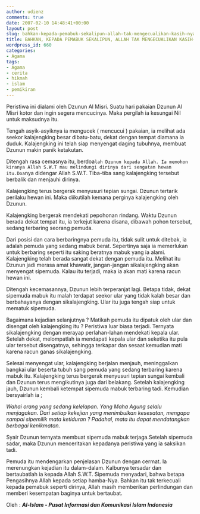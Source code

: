 ```yaml
---
author: udienz
comments: true
date: 2007-02-10 14:48:41+00:00
layout: post
slug: bahkan-kepada-pemabuk-sekalipun-allah-tak-mengecualikan-kasih-nya
title: BAHKAN, KEPADA PEMABUK SEKALIPUN, ALLAH TAK MENGECUALIKAN KASIH-NYA
wordpress_id: 660
categories:
- Agama
tags:
- Agama
- cerita
- hikmah
- islam
- pemikiran
---
```


Peristiwa ini dialami oleh Dzunun Al Misri. Suatu hari pakaian Dzunun Al Misri kotor dan ingin segera mencucinya. Maka pergilah ia kesungai Nil untuk maksudnya itu. 




Tengah asyik-asyiknya ia mengucek ( mencucui ) pakaian, ia melihat ada seekor kalajengking besar dibatu-batu, dekat dengan tempat diamana ia duduk. Kalajengking ini telah siap menyengat daging tubuhnya, membuat Dzunun makin panik ketakutan. 




Ditengah rasa cemasnya itu, berdoa`lah Dzunun kepada Allah. Ia memohon kiranya Allah S.W.T mau melindungi dirinya dari sengatan hewan itu.Doa`nya didengar Allah S.W.T. Tiba-tiba sang kalajengking tersebut berbalik dan menjauhi dirinya. 




Kalajengking terus bergerak menyusuri tepian sungai. Dzunun tertarik perilaku hewan ini. Maka diikutilah kemana perginya kalajengking oleh Dzunun. 




Kalajengking bergerak mendekati pepohonan rindang. Waktu Dzunun berada dekat tempat itu, ia terkejut karena disana, dibawah pohon tersebut, sedang terbaring seorang pemuda. 




Dari posisi dan cara berbaringnya pemuda itu, tidak sulit untuk ditebak, ia adalah pemuda yang sedang mabuk berat. Sepertinya saja ia memerlukan untuk berbaring seperti itu saking beratnya mabuk yang ia alami. Kalajengking telah berada sangat dekat dengan pemuda itu. Melihat itu Dzunun jadi merasa amat khawatir, jangan-jangan sikalajengking akan menyengat sipemuda. Kalau itu terjadi, maka ia akan mati karena racun hewan ini. 




Ditengah kecemasannya, Dzunun lebih terperanjat lagi. Betapa tidak, dekat sipemuda mabuk itu malah terdapat seekor ular yang tidak kalah besar dan berbahayanya dengan sikalajengking. Ular itu juga tengah siap untuk mematuk sipemuda. 




Bagaimana kejadian selanjutnya ? Matikah pemuda itu dipatuk oleh ular dan disengat oleh kalajengking itu ? Peristiwa luar biasa terjadi. Ternyata sikalajengking dengan merayap perlahan-lahan mendekati kepala ular. Setelah dekat, melompatlah ia mendapati kepala ular dan seketika itu pula ular tersebut disengatnya, sehingga terkapar dan sesaat kemudian mati karena racun ganas sikalajengking. 




Selesai menyengat ular, kalajengking berjalan menjauh, meninggalkan bangkai ular beserta tubuh sang pemuda yang sedang terbaring karena mabuk itu. Kalajengking terus bergerak menyusuri tepian sungai kembali dan Dzunun terus mengikutinya juga dari belakang. Setelah kalajengking jauh, Dzunun kembali ketempat sipemuda mabuk terbaring tadi. Kemudian bersyairlah ia ; 





_Wahai orang yang sedang kelelapan.
Yang Maha Agung selalu menjagakan.
Dari setiap kekejian yang menimbulkan kesesatan, mengapa sampai sipemilik mata ketiduran ?
Padahal, mata itu dapat mendatangkan berbagai kenikmatan._


Syair Dzunun ternyata membuat sipemuda mabuk terjaga.Setelah sipemuda sadar, maka Dzunun menceritakan kepadanya peristiwa yang ia saksikan tadi. 




Pemuda itu mendengarkan penjelasan Dzunun dengan cermat. Ia merenungkan kejadian itu dalam-dalam. Kalbunya tersadar dan bertaubatlah ia kepada Allah S.W.T. Sipemuda menyadari, bahwa betapa Pengasihnya Allah kepada setiap hamba-Nya. Bahkan itu tak terkecuali kepada pemabuk seperti dirinya, Allah masih memberikan perlindungan dan memberi kesempatan baginya untuk bertaubat. 





Oleh :
**_Al-Islam - Pusat Informasi dan Komunikasi Islam Indonesia_**
